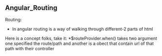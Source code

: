 ## Angular_Routing
Routing: 
* In angular routing is a way of walking through different-2 parts of html

Here is a concept folks, take it:
*$routeProvider.when() takes two argument one specified the route/path and another is a obect that contain url of that path with their controller
